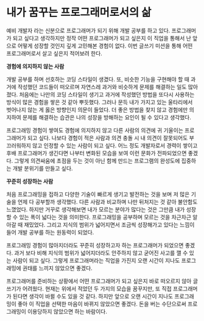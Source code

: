 # 내가 꿈꾸는 프로그래머로서의 삶

예비 개발자 라는 신분으로 프로그래머가 되기 위해 개발 공부를 하고 있다. 프로그래머가 되고 싶다고 생각하지만 정작 어떤 프로그래머가 되고 싶은지 이 직업을 통해서 난 앞으로 어떻게 성장할 것인지 깊게 고민해본 경험이 없다. 이번 글쓰기 미션을 통해 어떤 프로그래머로서 살고 싶은지 적어보려 한다. 



**경험에 의지하지 않는 사람**

개발 공부를 하며 선호하는 코딩 스타일이 생겼다. 또, 비슷한 기능을 구현해야 할 때 과거에 작성했던 코드들이 떠오르며 자연스레 과거와 비슷하게 문제를 해결하는 일도 많아졌다. 처음에는 나만의 코딩 스타일이 생기고 과거에 작성했던 방법을 또다시 사용하는 방식이 많은 경험을 쌓은 것 같아 뿌듯했다. 그러나 문득 내가 가지고 있는 울타리에서 벗어나지 않는 게 옳은 방향인지 의문이 들었다. 더 좋은 방법을 찾지 않고 경험에만 의지하여 문제를 해결하는 습관은 나의 성장을 방해하는 요인이 될 수 있다고 생각했다.

프로그래밍 경험이 쌓여도 경험에 의지하지 않고 다른 사람의 의견에 귀 기울이는 프로그래머가 되고 싶다. 나보다 경험이 적은 사람과 의견 충돌 시 내 의견이 잘못되어도 부끄러워하지 않고 인정할 수 있는 사람이 되고 싶다. 어느 정도 개발자로서 경력이 쌓이고 후배 프로그래머가 생긴다면 나부터 변화된 모습을 보여 이런 문화가 전파되었으면 좋겠다. 그렇게 의견싸움에 초점을 두는 것이 아닌 함께 만드는 프로그램의 완성도에 집중하는 개발 분위기를 만들고 싶다.



**꾸준히 성장하는 사람**

처음 프로그래밍을 접하고 다양한 기술이 빠르게 생기고 발전하는 것을 보며 저 많은 기술을 언제 다 공부할까 생각했다. 다른 사람과 비교하며 나만 뒤처지는 것 같아 불안함도 느꼈었다. 하지만 거꾸로 생각해보면 내가 모르는 분야가 많다는 것은 그만큼 내가 성장할 수 있는 폭이 넓다는 것을 의미한다. 프로그래밍을 공부하며 모르는 것을 차근차근 알아갈 때 재밌었다. 그리고 지식의 범위가 넓어지면서 조금씩 성장해가고 있다는 느낌이 들어 개발 공부를 하는 원동력이 되었다. 

프로그래밍 경험이 많아지더라도 꾸준히 성장하고자 하는 프로그래머가 되었으면 좋겠다. 과거 보다 비해 지식의 범위가 넓어지더라도 안주하지 않고 굳어진 사고를 깰 수 있는 사람이 되고 싶다. 그렇게 프로그래머라는 직업을 가진지 오랜 시간이 지나도 프로그래밍에 권태를 느끼지 않았으면 좋겠다. 



프로그래머를 준비하는 상황에서 어떤 프로그래머가 되고 싶은지 바로 떠오르지 않아 글쓰기가 어려웠다. 현재는 위에서 적었던 두 가지의 모습을 꿈꾸지만, 또 직접 프로그래머가 된다면 생각이 바뀔 수도 있을 것 같다. 하지만 앞으로 오랜 시간이 지나도 프로그래밍이 좋아 이 직업을 선택한 마음이 바뀌지 않았으면 좋겠다. 돈을 버는 수단으로써 프로그래밍이 이용당하지 않았으면 하는 바람이다. 